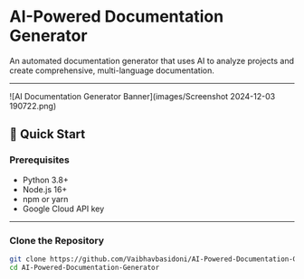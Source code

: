 # AI-Powered Documentation Generator

An automated documentation generator that uses AI to analyze projects and create comprehensive, multi-language documentation.

---

![AI Documentation Generator Banner](images/Screenshot 2024-12-03 190722.png)

## 🚀 Quick Start

### Prerequisites

- Python 3.8+  
- Node.js 16+  
- npm or yarn  
- Google Cloud API key  

---

### Clone the Repository

```bash
git clone https://github.com/Vaibhavbasidoni/AI-Powered-Documentation-Generator.git  
cd AI-Powered-Documentation-Generator
